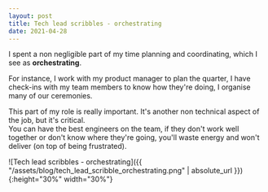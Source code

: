 ```yaml
---
layout: post
title: Tech lead scribbles - orchestrating
date: 2021-04-28
---
```


I spent a non negligible part of my time planning and coordinating, which I see as **orchestrating**.

For instance, I work with my product manager to plan the quarter, I have check-ins with my team members to know how they're doing, I organise many of our ceremonies.

This part of my role is really important. It's another non technical aspect of the job, but it's critical.
<br>You can have the best engineers on the team, if they don't work well together or don't know where they're going, you'll waste energy and won't deliver (on top of being frustrated).

![Tech lead scribbles - orchestrating]({{ "/assets/blog/tech_lead_scribble_orchestrating.png" | absolute_url }}){:height="30%" width="30%"}
